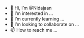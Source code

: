 - 👋 Hi, I’m @Nidajaan
- 👀 I’m interested in ...
- 🌱 I’m currently learning ...
- 💞️ I’m looking to collaborate on ...
- 📫 How to reach me ...

<!---
Nidajaan/Nidajaan is a ✨ special ✨ repository because its `README.md` (this file) appears on your GitHub profile.
You can click the Preview link to take a look at your changes.
--->

